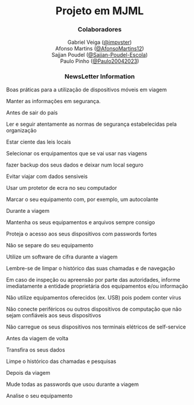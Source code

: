 <html>
<div align="center">
  <h1>Projeto em MJML</h1>
 </div>
 
 <div align="center">
  <h3>Colaboradores</h3>
    Gabriel Veiga (<a href="https://github.com/impvster" target="_blank">@impvster</a>) <br>
    Afonso Martins (<a href="https://github.com/AfonsoMartins12" target="_blank">@AfonsoMartins12</a>) <br>
    Sajjan Poudel (<a href="https://github.com/sajjan-poudel-escola" target="_blank">@Sajjan-Poudel-Escola</a>) <br>
    Paulo Pinho (<a href="https://github.com/Paulo20042023" target="_blank">@Paulo20042023</a>)
  </div>
  
  
  
  <div align="center">
  <h3>NewsLetter Information</h3>
  </div>

Boas práticas para a utilização de dispositivos móveis em viagem

Manter as informações em segurança.


Antes de sair do país

Ler e seguir atentamente as normas de segurança estabelecidas pela organização

Estar ciente das leis locais

Selecionar os erquipamentos que se vai usar nas viagens

fazer backup dos seus dados e deixar num local seguro

Evitar viajar com dados sensiveis

Usar um protetor de ecra no seu computador

Marcar o seu equipamento com, por exemplo, um autocolante


Durante a viagem

Mantenha os seus equipamentos e arquivos sempre consigo

Proteja o acesso aos seus dispositivos com passwords fortes

Não se separe do seu equipamento

Utilize um software de cifra durante a viagem

Lembre-se de limpar o histórico das suas chamadas e de navegação

Em caso de inspeção ou apreensão por parte das autoridades, 
informe imediatamente a entidade proprietária dos equipamentos 
e/ou informação

Não utilize equipamentos oferecidos (ex. USB) pois podem conter 
vírus

Não conecte periféricos ou outros dispositivos de computação que 
não sejam confiáveis aos seus dispositivos

Não carregue os seus dispositivos nos terminais elétricos de self-service


Antes da viagem de volta

Transfira os seus dados

Limpe o histórico das chamadas e pesquisas


Depois da viagem

Mude todas as passwords que usou durante a viagem

Analise o seu equipamento
</html>



